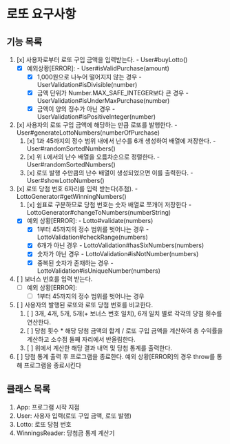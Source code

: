 # 로또 요구사항

## 기능 목록

1. [x] 사용자로부터 로또 구입 금액을 입력받는다. - User#buyLotto()
   - [x] 예외상황[ERROR]: - User#isValidPurchase(amount)
     - [x] 1,000원으로 나누어 떨어지지 않는 경우 - UserValidation#isDivisible(number)
     - [x] 금액 단위가 Number.MAX_SAFE_INTEGER보다 큰 경우 - UserValidation#isUnderMaxPurchase(number)
     - [x] 금액이 양의 정수가 아닌 경우 - UserValidation#isPositiveInteger(number)
2. [x] 사용자의 로또 구입 금액에 해당하는 만큼 로또를 발행한다. - User#generateLottoNumbers(numberOfPurchase)
   1. [x] 1과 45까지의 정수 범위 내에서 난수를 6개 생성하여 배열에 저장한다. - User#randomSortedNumbers()
   2. [x] 위 i.에서의 난수 배열을 오름차순으로 정렬한다. - User#randomSortedNumbers()
   3. [x] 로또 발행 수만큼의 난수 배열이 생성되었으면 이를 출력한다. - User#showLottoNumbers()
3. [x] 로또 당첨 번호 6자리를 입력 받는다(추첨). - LottoGenerator#getWinningNumbers()
   1. [x] 쉼표로 구분하므로 당첨 번호는 숫자 배열로 쪼개어 저장한다 - LottoGenerator#changeToNumbers(numberString)
   - [x] 예외 상황[ERROR]: - Lotto#validate(numbers)
     - [x] 1부터 45까지의 정수 범위를 벗어나는 경우 - LottoValidation#checkRange(numbers)
     - [x] 6개가 아닌 경우 - LottoValidation#hasSixNumbers(numbers)
     - [x] 숫자가 아닌 경우 - LottoValidation#isNotNumber(numbers)
     - [x] 중복된 숫자가 존재하는 경우 - LottoValidation#isUniqueNumber(numbers)
4. [ ] 보너스 번호를 입력 받는다.
   - [ ] 예외 상황[ERROR]:
     - [ ] 1부터 45까지의 정수 범위를 벗어나는 경우
5. [ ] 사용자의 발행된 로또와 로또 당첨 번호를 비교한다.
   1. [ ] 3개, 4개, 5개, 5개(+ 보너스 번호 일치), 6개 일치 별로 각각의 당첨 횟수를 연산한다.
   2. [ ] 당첨 횟수 \* 해당 당첨 금액의 합계 / 로또 구입 금액을 계산하여 총 수익률을 계산하고 소수점 둘째 자리에서 반올림한다.
   3. [ ] 위에서 계산한 해당 결과 내역 및 당첨 통계를 출력한다.
6. [ ] 당첨 통계 출력 후 프로그램을 종료한다. 예외 상황[ERROR]의 경우 throw를 통해 프로그램을 종료시킨다

## 클래스 목록

1. App: 프로그램 시작 지점
2. User: 사용자 입력(로또 구입 금액, 로또 발행)
3. Lotto: 로또 당첨 번호
4. WinningsReader: 당첨금 통계 계산기
